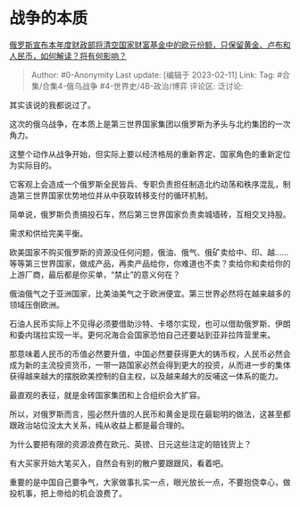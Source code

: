 # 战争的本质
[俄罗斯宣布本年度财政部将清空国家财富基金中的欧元份额，只保留黄金、卢布和人民币，如何解读？将有何影响？](https://www.zhihu.com/question/583148024/answer/2887629864)

> Author: #0-Anonymity
> Last update: [编辑于 2023-02-11]
> Link:
> Tag: #合集/合集4-俄乌战争 #4-世界史/4B-政治/博弈
> 评论区:
> 泛讨论:

其实该说的我都说过了。

这次的俄乌战争，在本质上是第三世界国家集团以俄罗斯为矛头与北约集团的一次角力。

这整个动作从战争开始，但实际上要以经济格局的重新界定、国家角色的重新定位为实际目的。

它客观上会造成一个俄罗斯全民皆兵、专职负责担任制造北约动荡和秩序混乱，制造第三世界国家优势地位并从中获取转移支付的循环机制。

简单说，俄罗斯负责搞投石车，然后第三世界国家负责卖城墙砖，互相交叉持股。

需求和供给完美平衡。

欧美国家不购买俄罗斯的资源没任何问题，俄油、俄气、俄矿卖给中、印、越……等等第三世界国家，做成产品，再卖产品给你，你难道也不卖？卖给你和卖给你的上游厂商，最后都是你买单，“禁止”的意义何在？

俄油俄气之于亚洲国家，比美油美气之于欧洲便宜。第三世界必然将在越来越多的领域压倒欧洲。

石油人民币实际上不见得必须要借助沙特、卡塔尔实现，也可以借助俄罗斯、伊朗和委内瑞拉实现一半。更何况海合会国家恐怕自己还要站到亚非拉阵营里来。

那意味着人民币的币值必然要升值，中国必然要获得更大的铸币权，人民币必然会成为新的主流投资货币，一带一路国家必然会得到更大的投资，从而进一步的集体获得越来越大的摆脱欧美控制的自主权，以及越来越大的反哺这一体系的能力。

最直观的表征，就是金砖国家集团和上合组织会大扩容。

所以，对俄罗斯而言，囤必然升值的人民币和黄金是现在最聪明的做法，这甚至都跟政治站位没太大关系，纯从收益上都是最合理的。

为什么要把有限的资源浪费在欧元、英镑、日元这些注定的赔钱货上？

有大买家开始大笔买入，自然会有别的散户要跟跟风，看着吧。

重要的是中国自己要争气，大家做事扎实一点，眼光放长一点，不要抱侥幸心，做投机事，把上帝给的机会浪费了。
